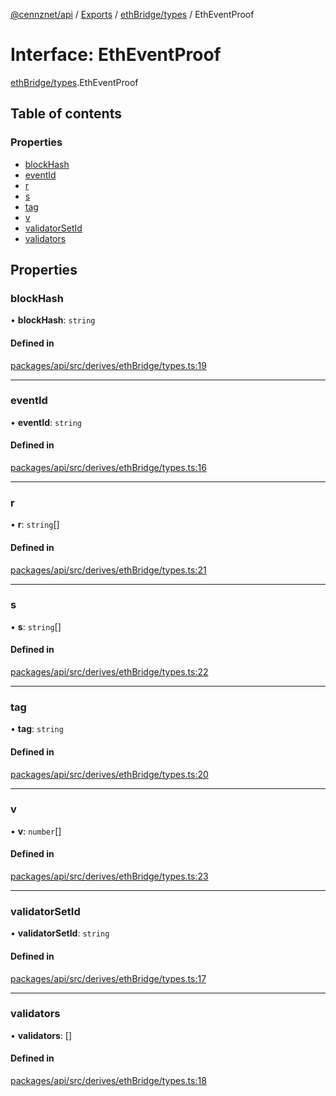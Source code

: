 [@cennznet/api](../README.md) / [Exports](../modules.md) / [ethBridge/types](../modules/ethbridge_types.md) / EthEventProof

# Interface: EthEventProof

[ethBridge/types](../modules/ethbridge_types.md).EthEventProof

## Table of contents

### Properties

- [blockHash](ethbridge_types.etheventproof.md#blockhash)
- [eventId](ethbridge_types.etheventproof.md#eventid)
- [r](ethbridge_types.etheventproof.md#r)
- [s](ethbridge_types.etheventproof.md#s)
- [tag](ethbridge_types.etheventproof.md#tag)
- [v](ethbridge_types.etheventproof.md#v)
- [validatorSetId](ethbridge_types.etheventproof.md#validatorsetid)
- [validators](ethbridge_types.etheventproof.md#validators)

## Properties

### blockHash

• **blockHash**: `string`

#### Defined in

[packages/api/src/derives/ethBridge/types.ts:19](https://github.com/cennznet/api.js/blob/8a3918c/packages/api/src/derives/ethBridge/types.ts#L19)

___

### eventId

• **eventId**: `string`

#### Defined in

[packages/api/src/derives/ethBridge/types.ts:16](https://github.com/cennznet/api.js/blob/8a3918c/packages/api/src/derives/ethBridge/types.ts#L16)

___

### r

• **r**: `string`[]

#### Defined in

[packages/api/src/derives/ethBridge/types.ts:21](https://github.com/cennznet/api.js/blob/8a3918c/packages/api/src/derives/ethBridge/types.ts#L21)

___

### s

• **s**: `string`[]

#### Defined in

[packages/api/src/derives/ethBridge/types.ts:22](https://github.com/cennznet/api.js/blob/8a3918c/packages/api/src/derives/ethBridge/types.ts#L22)

___

### tag

• **tag**: `string`

#### Defined in

[packages/api/src/derives/ethBridge/types.ts:20](https://github.com/cennznet/api.js/blob/8a3918c/packages/api/src/derives/ethBridge/types.ts#L20)

___

### v

• **v**: `number`[]

#### Defined in

[packages/api/src/derives/ethBridge/types.ts:23](https://github.com/cennznet/api.js/blob/8a3918c/packages/api/src/derives/ethBridge/types.ts#L23)

___

### validatorSetId

• **validatorSetId**: `string`

#### Defined in

[packages/api/src/derives/ethBridge/types.ts:17](https://github.com/cennznet/api.js/blob/8a3918c/packages/api/src/derives/ethBridge/types.ts#L17)

___

### validators

• **validators**: []

#### Defined in

[packages/api/src/derives/ethBridge/types.ts:18](https://github.com/cennznet/api.js/blob/8a3918c/packages/api/src/derives/ethBridge/types.ts#L18)
